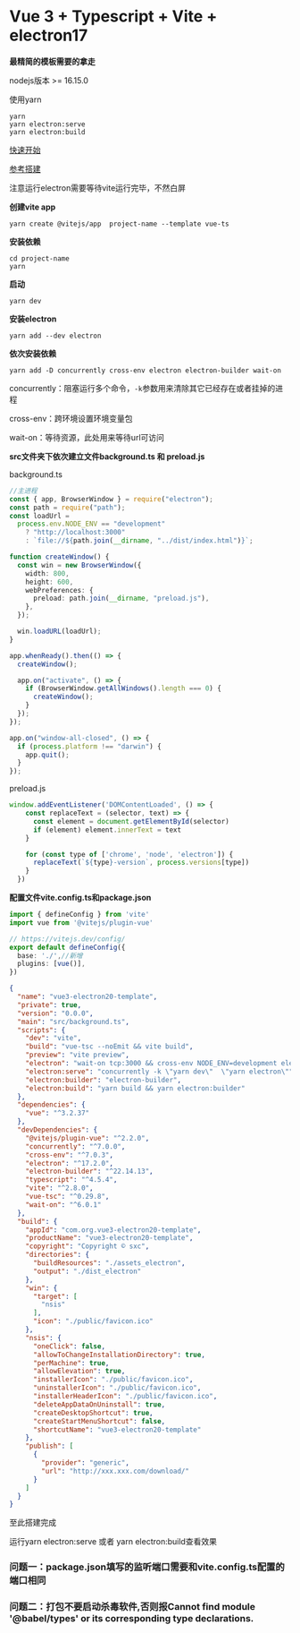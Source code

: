 # Vue 3 + Typescript + Vite + electron17
**最精简的模板需要的拿走**

nodejs版本 >= 16.15.0

使用yarn
```
yarn
yarn electron:serve
yarn electron:build
```

[快速开始](https://www.electronjs.org/zh/docs/latest/tutorial/quick-start)

[参考搭建](https://dev.to/brojenuel/vite-vue-3-electron-5h4ohttps://dev.to/brojenuel/vite-vue-3-electron-5h4o)

注意运行electron需要等待vite运行完毕，不然白屏

**创建vite app**

```
yarn create @vitejs/app  project-name --template vue-ts
```

**安装依赖**

```
cd project-name
yarn
```

**启动**

```
yarn dev
```

**安装electron**

```
yarn add --dev electron
```

**依次安装依赖**

```
yarn add -D concurrently cross-env electron electron-builder wait-on
```

concurrently：阻塞运行多个命令，`-k`参数用来清除其它已经存在或者挂掉的进程

cross-env：跨环境设置环境变量包

wait-on：等待资源，此处用来等待url可访问

**src文件夹下依次建立文件background.ts 和 preload.js**

background.ts

```ts
//主进程
const { app, BrowserWindow } = require("electron");
const path = require("path");
const loadUrl =
  process.env.NODE_ENV == "development"
    ? "http://localhost:3000"
    : `file://${path.join(__dirname, "../dist/index.html")}`;

function createWindow() {
  const win = new BrowserWindow({
    width: 800,
    height: 600,
    webPreferences: {
      preload: path.join(__dirname, "preload.js"),
    },
  });

  win.loadURL(loadUrl);
}

app.whenReady().then(() => {
  createWindow();

  app.on("activate", () => {
    if (BrowserWindow.getAllWindows().length === 0) {
      createWindow();
    }
  });
});

app.on("window-all-closed", () => {
  if (process.platform !== "darwin") {
    app.quit();
  }
});

```

preload.js

```javascript
window.addEventListener('DOMContentLoaded', () => {
    const replaceText = (selector, text) => {
      const element = document.getElementById(selector)
      if (element) element.innerText = text
    }

    for (const type of ['chrome', 'node', 'electron']) {
      replaceText(`${type}-version`, process.versions[type])
    }
  })
```

**配置文件vite.config.ts和package.json**

```ts
import { defineConfig } from 'vite'
import vue from '@vitejs/plugin-vue'

// https://vitejs.dev/config/
export default defineConfig({
  base: './',//新增
  plugins: [vue()],
})
```

```json
{
  "name": "vue3-electron20-template",
  "private": true,
  "version": "0.0.0",
  "main": "src/background.ts",
  "scripts": {
    "dev": "vite",
    "build": "vue-tsc --noEmit && vite build",
    "preview": "vite preview",
    "electron": "wait-on tcp:3000 && cross-env NODE_ENV=development electron .",
    "electron:serve": "concurrently -k \"yarn dev\"  \"yarn electron\"",
    "electron:builder": "electron-builder",
    "electron:build": "yarn build && yarn electron:builder"
  },
  "dependencies": {
    "vue": "^3.2.37"
  },
  "devDependencies": {
    "@vitejs/plugin-vue": "^2.2.0",
    "concurrently": "^7.0.0",
    "cross-env": "^7.0.3",
    "electron": "^17.2.0",
    "electron-builder": "^22.14.13",
    "typescript": "^4.5.4",
    "vite": "^2.8.0",
    "vue-tsc": "^0.29.8",
    "wait-on": "^6.0.1"
  },
  "build": {
    "appId": "com.org.vue3-electron20-template",
    "productName": "vue3-electron20-template",
    "copyright": "Copyright © sxc",
    "directories": {
      "buildResources": "./assets_electron",
      "output": "./dist_electron"
    },
    "win": {
      "target": [
        "nsis"
      ],
      "icon": "./public/favicon.ico"
    },
    "nsis": {
      "oneClick": false,
      "allowToChangeInstallationDirectory": true,
      "perMachine": true,
      "allowElevation": true,
      "installerIcon": "./public/favicon.ico",
      "uninstallerIcon": "./public/favicon.ico",
      "installerHeaderIcon": "./public/favicon.ico",
      "deleteAppDataOnUninstall": true,
      "createDesktopShortcut": true,
      "createStartMenuShortcut": false,
      "shortcutName": "vue3-electron20-template"
    },
    "publish": [
      {
        "provider": "generic",
        "url": "http://xxx.xxx.com/download/"
      }
    ]
  }
}
```

至此搭建完成

运行yarn electron:serve 或者 yarn electron:build查看效果

### 问题一：package.json填写的监听端口需要和vite.config.ts配置的端口相同
### 问题二：打包不要启动杀毒软件,否则报Cannot find module '@babel/types' or its corresponding type declarations.